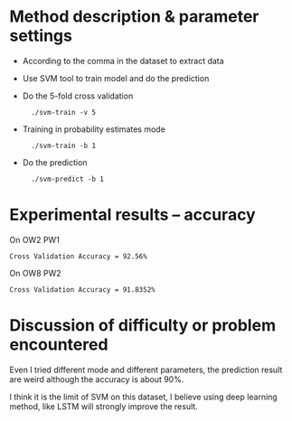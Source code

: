 # Method description & parameter settings
- According to the comma in the dataset to extract data
- Use SVM tool to train model and do the prediction
- Do the 5-fold cross validation

        ./svm-train -v 5

- Training in probability estimates mode

        ./svm-train -b 1

- Do the prediction

        ./svm-predict -b 1

# Experimental results – accuracy
On OW2 PW1

    Cross Validation Accuracy = 92.56%

On OW8 PW2

    Cross Validation Accuracy = 91.8352%


# Discussion of difficulty or problem encountered
Even I tried different mode and different parameters, the prediction result are weird although the accuracy is about 90%. 

I think it is the limit of SVM on this dataset, I believe using deep learning method, like LSTM will strongly improve the result.